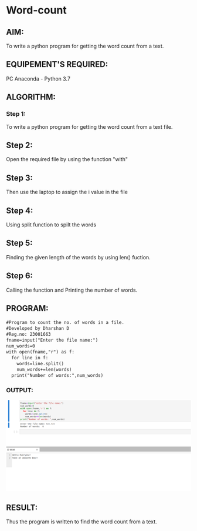 # Word-count
## AIM:
To write a python program for getting the word count from a text.
## EQUIPEMENT'S REQUIRED: 
PC
Anaconda - Python 3.7
## ALGORITHM: 
### Step 1:
To write a python program for getting the word count from a text file.
## Step 2:
Open the required file by using the function "with"
## Step 3:
Then use the laptop to assign the i value in the file
## Step 4:
Using split function to spilt the words
## Step 5:
Finding the given length of the words by using len() fuction.
## Step 6:
Calling the function and Printing the number of words.
## PROGRAM:
```
#Program to count the no. of words in a file.
#Developed by Dharshan D
#Reg.no: 23001663
fname=input("Enter the file name:")
num_words=0
with open(fname,"r") as f:
  for line in f:
    words=line.split()
    num_words+=len(words)
  print("Number of words:",num_words)
```
### OUTPUT:
![OUTPUT](/word_count.png)
## RESULT:
Thus the program is written to find the word count from a text.
